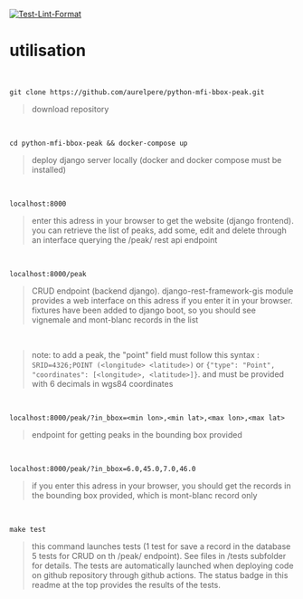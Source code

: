 [![Test-Lint-Format](https://github.com/aurelpere/python-mfi-bbox-peak/actions/workflows/main.yml/badge.svg)](https://github.com/aurelpere/python-mfi-bbox-peak/actions/workflows/main.yml)

# utilisation 
<br>

`git clone https://github.com/aurelpere/python-mfi-bbox-peak.git`
>download repository
<br>

`cd python-mfi-bbox-peak && docker-compose up`
>deploy django server locally (docker and docker compose must be installed)
<br>

`localhost:8000`
>enter this adress in your browser to get the website (django frontend). you can retrieve the list of peaks, add some, edit and delete through an interface querying the /peak/ rest api endpoint
<br>

`localhost:8000/peak`
>CRUD endpoint (backend django). django-rest-framework-gis module provides a web interface on this adress if you enter it in your browser. fixtures have been added to django boot, so you should see vignemale and mont-blanc records in the list
<br>

>note: to add a peak, the "point" field must follow this syntax : `SRID=4326;POINT (<longitude> <latitude>)` or `{"type": "Point", "coordinates": [<longitude>, <latitude>]}`. <longitude> and <latitude> must be provided with 6 decimals in wgs84 coordinates
<br>

`localhost:8000/peak/?in_bbox=<min lon>,<min lat>,<max lon>,<max lat>`
>endpoint for getting peaks in the bounding box provided
<br>

`localhost:8000/peak/?in_bbox=6.0,45.0,7.0,46.0`
>if you enter this adress in your browser, you should get the records in the bounding box provided, which is mont-blanc record only
<br>

`make test`
>this command launches tests (1 test for save a record in the database 5 tests for CRUD on th /peak/ endpoint). See files in /tests subfolder for details. The tests are automatically launched when deploying code on github repository through github actions. The status badge in this readme at the top provides the results of the tests.
<br>

